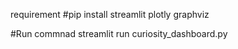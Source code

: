 requirement 
#pip install streamlit plotly graphviz


#Run commnad
streamlit run curiosity_dashboard.py
